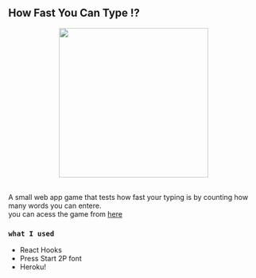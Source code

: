 
## How Fast You Can Type !?
<div align="center">
  <img align="center" src="ezgif.com-video-to-gif.gif" width="300">
 </div> 
 
 <br/>
 
A small web app game that tests how fast your typing is by counting how many words you can entere.  
you can acess the game from [here](https://shrouded-cove-69684.herokuapp.com/)

### `what I used`

- React Hooks 
- Press Start 2P font 
- Heroku! 


